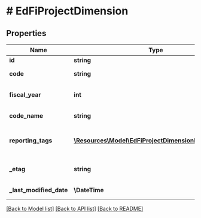 # # EdFiProjectDimension

## Properties

Name | Type | Description | Notes
------------ | ------------- | ------------- | -------------
**id** | **string** |  | [optional]
**code** | **string** | The code representation of the account project dimension. |
**fiscal_year** | **int** | The fiscal year for which the account project dimension is valid. |
**code_name** | **string** | A description of the account project dimension. | [optional]
**reporting_tags** | [**\Resources\Model\EdFiProjectDimensionReportingTag[]**](EdFiProjectDimensionReportingTag.md) | An unordered collection of projectDimensionReportingTags. Optional tag for accountability reporting. | [optional]
**_etag** | **string** | A unique system-generated value that identifies the version of the resource. | [optional]
**_last_modified_date** | **\DateTime** | The date and time the resource was last modified. | [optional]

[[Back to Model list]](../../README.md#models) [[Back to API list]](../../README.md#endpoints) [[Back to README]](../../README.md)
